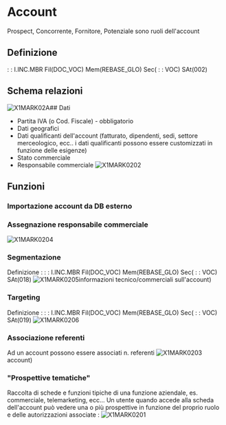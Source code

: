 # Account
Prospect, Concorrente, Fornitore, Potenziale  sono ruoli dell'account
## Definizione
 :  : I.INC.MBR Fil(DOC_VOC) Mem(REBASE_GLO) Sec( :  : VOC) SAt(002)

## Schema relazioni
![X1MARK02A](http://doc.smeup.com/immagini/REACCA_01/X1MARK02A.png)## Dati
-  Partita IVA (o Cod. Fiscale) - obbligatorio
-  Dati geografici
-  Dati qualificanti dell'account (fatturato, dipendenti, sedi, settore merceologico, ecc.. i dati qualificanti possono essere customizzati in funzione delle esigenze)
-  Stato commerciale
-  Responsabile commerciale
![X1MARK0202](http://doc.smeup.com/immagini/REACCA_01/X1MARK0202.png)
## Funzioni
### Importazione account da DB esterno

### Assegnazione responsabile commerciale
![X1MARK0204](http://doc.smeup.com/immagini/REACCA_01/X1MARK0204.png)
### Segmentazione
Definizione : 
 :  : I.INC.MBR Fil(DOC_VOC) Mem(REBASE_GLO) Sec( :  : VOC) SAt(018)
![X1MARK0205](http://doc.smeup.com/immagini/REACCA_01/X1MARK0205.png)informazioni tecnico/commerciali sull'account)

### Targeting
Definizione : 
 :  : I.INC.MBR Fil(DOC_VOC) Mem(REBASE_GLO) Sec( :  : VOC) SAt(019)
![X1MARK0206](http://doc.smeup.com/immagini/REACCA_01/X1MARK0206.png)
### Associazione referenti
Ad un account possono essere associati n. referenti
![X1MARK0203](http://doc.smeup.com/immagini/REACCA_01/X1MARK0203.png)account)

### "Prospettive tematiche"
Raccolta di schede e funzioni tipiche di una funzione aziendale, es. commerciale, telemarketing, ecc... Un utente quando accede alla scheda dell'account può vedere una o più prospettive in funzione del proprio ruolo e delle autorizzazioni associate : 
![X1MARK0201](http://doc.smeup.com/immagini/REACCA_01/X1MARK0201.png)

